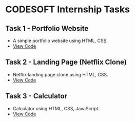 # CODESOFT Internship Tasks

## Task 1 - Portfolio Website
- A simple portfolio website using HTML, CSS.  
- [View Code](./Task1_Portfolio)

## Task 2 - Landing Page (Netflix Clone)
- Netflix landing page clone using HTML, CSS.  
- [View Code](./Task2_LandingPage)

## Task 3 - Calculator
- Calculator using HTML, CSS, JavaScript.  
- [View Code](./calculator)
